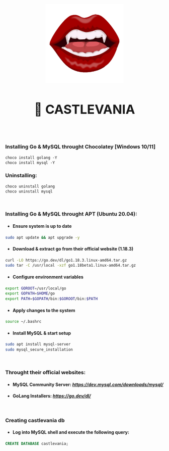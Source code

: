 </br>
<div align="center">
  <img src="assets/img/banner.png" alt="banner" height="250"/>
  <h1 style="font-size: 40px; font-weight: bold; text-align: center">
      🌙 CASTLEVANIA
  </h1>
</div>
</br></br>

###  Installing Go & MySQL throught **Chocolatey** [Windows 10/11]
```batch
choco install golang -Y
choco install mysql -Y
```
###  Uninstalling:
```batch
choco uninstall golang
choco uninstall mysql
```

</br>

### Installing Go & MySQL throught **APT** (Ubuntu 20.04):
- #### Ensure system is up to date
```sh
sudo apt update && apt upgrade -y
```
- #### Download & extract go from their official website (1.18.3)
```sh
curl -LO https://go.dev/dl/go1.18.3.linux-amd64.tar.gz
sudo tar -C /usr/local -xzf go1.18beta1.linux-amd64.tar.gz
```
- #### Configure environment variables
```sh
export GOROOT=/usr/local/go
export GOPATH=$HOME/go
export PATH=$GOPATH/bin:$GOROOT/bin:$PATH
```
- #### Apply changes to the system
```sh
source ~/.bashrc
```
- #### Install MySQL & start setup
```sh
sudo apt install mysql-server 
sudo mysql_secure_installation
```

</br>

### Throught their official websites:

- #### MySQL Community Server: *https://dev.mysql.com/downloads/mysql/*
- ####  GoLang Installers: *https://go.dev/dl/*

</br>

### **Creating castlevania db**
- #### Log into MySQL shell and execute the following query:
```sql
CREATE DATABASE castlevania;
```
